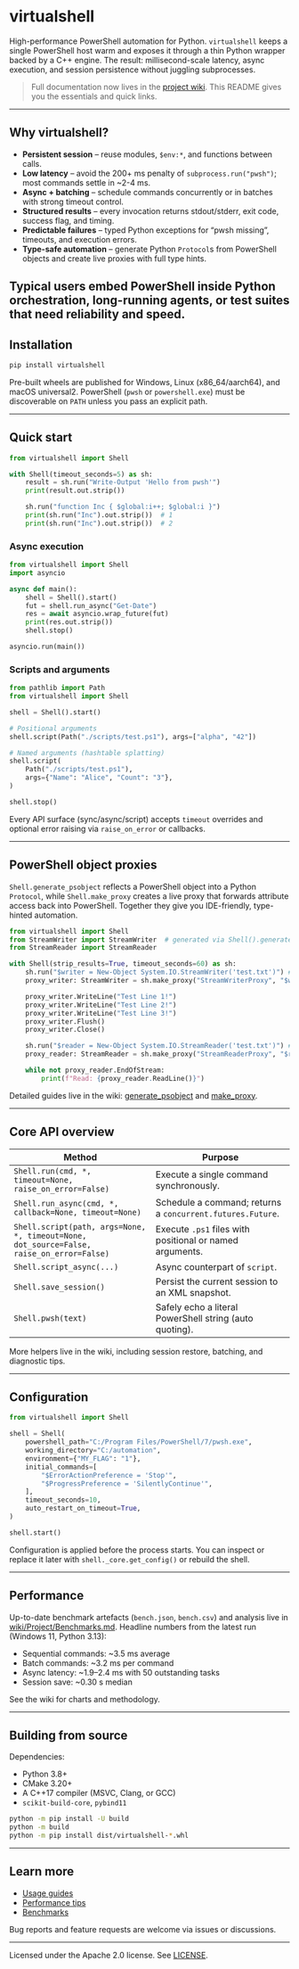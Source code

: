 # virtualshell

High-performance PowerShell automation for Python. `virtualshell` keeps a single PowerShell host warm and exposes it through a thin Python wrapper backed by a C++ engine. The result: millisecond-scale latency, async execution, and session persistence without juggling subprocesses.

> Full documentation now lives in the [project wiki](https://github.com/Chamoswor/virtualshell/wiki). This README gives you the essentials and quick links.

---

## Why virtualshell?

- **Persistent session** – reuse modules, `$env:*`, and functions between calls.
- **Low latency** – avoid the 200+ ms penalty of `subprocess.run("pwsh")`; most commands settle in ~2-4 ms.
- **Async + batching** – schedule commands concurrently or in batches with strong timeout control.
- **Structured results** – every invocation returns stdout/stderr, exit code, success flag, and timing.
- **Predictable failures** – typed Python exceptions for “pwsh missing”, timeouts, and execution errors.
- **Type-safe automation** – generate Python `Protocol`s from PowerShell objects and create live proxies with full type hints.

Typical users embed PowerShell inside Python orchestration, long-running agents, or test suites that need reliability and speed.
---

## Installation

```bash
pip install virtualshell
```

Pre-built wheels are published for Windows, Linux (x86_64/aarch64), and macOS universal2. PowerShell (`pwsh` or `powershell.exe`) must be discoverable on `PATH` unless you pass an explicit path.

---

## Quick start

```python
from virtualshell import Shell

with Shell(timeout_seconds=5) as sh:
    result = sh.run("Write-Output 'Hello from pwsh'")
    print(result.out.strip())

    sh.run("function Inc { $global:i++; $global:i }")
    print(sh.run("Inc").out.strip())  # 1
    print(sh.run("Inc").out.strip())  # 2
```

### Async execution

```python
from virtualshell import Shell
import asyncio

async def main():
    shell = Shell().start()
    fut = shell.run_async("Get-Date")
    res = await asyncio.wrap_future(fut)
    print(res.out.strip())
    shell.stop()

asyncio.run(main())
```


### Scripts and arguments

```python
from pathlib import Path
from virtualshell import Shell

shell = Shell().start()

# Positional arguments
shell.script(Path("./scripts/test.ps1"), args=["alpha", "42"])

# Named arguments (hashtable splatting)
shell.script(
    Path("./scripts/test.ps1"),
    args={"Name": "Alice", "Count": "3"},
)

shell.stop()
```

Every API surface (sync/async/script) accepts `timeout` overrides and optional error raising via `raise_on_error` or callbacks.

---

## PowerShell object proxies

`Shell.generate_psobject` reflects a PowerShell object into a Python `Protocol`, while `Shell.make_proxy` creates a live proxy that forwards attribute access back into PowerShell. Together they give you IDE-friendly, type-hinted automation.

```python
from virtualshell import Shell
from StreamWriter import StreamWriter  # generated via Shell().generate_psobject
from StreamReader import StreamReader

with Shell(strip_results=True, timeout_seconds=60) as sh:
    sh.run("$writer = New-Object System.IO.StreamWriter('test.txt')") # create the object in PS
    proxy_writer: StreamWriter = sh.make_proxy("StreamWriterProxy", "$writer") # type-hinted proxy (StreamWriter made via generate_psobject)

    proxy_writer.WriteLine("Test Line 1!")
    proxy_writer.WriteLine("Test Line 2!")
    proxy_writer.WriteLine("Test Line 3!")
    proxy_writer.Flush()
    proxy_writer.Close()

    sh.run("$reader = New-Object System.IO.StreamReader('test.txt')") # create the object in PS
    proxy_reader: StreamReader = sh.make_proxy("StreamReaderProxy", "$reader")

    while not proxy_reader.EndOfStream:
        print(f"Read: {proxy_reader.ReadLine()}")
```

Detailed guides live in the wiki: [generate_psobject](wiki/Usage/generate_psobject.md) and [make_proxy](wiki/Usage/make_proxy.md).

---

## Core API overview

| Method | Purpose |
| --- | --- |
| `Shell.run(cmd, *, timeout=None, raise_on_error=False)` | Execute a single command synchronously. |
| `Shell.run_async(cmd, *, callback=None, timeout=None)` | Schedule a command; returns a `concurrent.futures.Future`. |
| `Shell.script(path, args=None, *, timeout=None, dot_source=False, raise_on_error=False)` | Execute `.ps1` files with positional or named arguments. |
| `Shell.script_async(...)` | Async counterpart of `script`. |
| `Shell.save_session()` | Persist the current session to an XML snapshot. |
| `Shell.pwsh(text)` | Safely echo a literal PowerShell string (auto quoting). |

More helpers live in the wiki, including session restore, batching, and diagnostic tips.

---

## Configuration

```python
from virtualshell import Shell

shell = Shell(
    powershell_path="C:/Program Files/PowerShell/7/pwsh.exe",
    working_directory="C:/automation",
    environment={"MY_FLAG": "1"},
    initial_commands=[
        "$ErrorActionPreference = 'Stop'",
        "$ProgressPreference = 'SilentlyContinue'",
    ],
    timeout_seconds=10,
    auto_restart_on_timeout=True,
)

shell.start()
```

Configuration is applied before the process starts. You can inspect or replace it later with `shell._core.get_config()` or rebuild the shell.

---

## Performance

Up-to-date benchmark artefacts (`bench.json`, `bench.csv`) and analysis live in [wiki/Project/Benchmarks.md](wiki/Project/Benchmarks.md). Headline numbers from the latest run (Windows 11, Python 3.13):

- Sequential commands: ~3.5 ms average
- Batch commands: ~3.2 ms per command
- Async latency: ~1.9–2.4 ms with 50 outstanding tasks
- Session save: ~0.30 s median

See the wiki for charts and methodology.

---

## Building from source

Dependencies:

- Python 3.8+
- CMake 3.20+
- A C++17 compiler (MSVC, Clang, or GCC)
- `scikit-build-core`, `pybind11`

```bash
python -m pip install -U build
python -m build
python -m pip install dist/virtualshell-*.whl
```

---

## Learn more

- [Usage guides](wiki/Usage)
- [Performance tips](wiki/Usage/Performance%20Tips.md)
- [Benchmarks](wiki/Project/Benchmarks.md)

Bug reports and feature requests are welcome via issues or discussions.

---

Licensed under the Apache 2.0 license. See [LICENSE](LICENSE).
